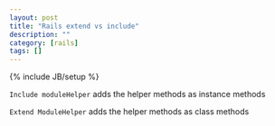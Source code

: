 ```yaml
---
layout: post
title: "Rails extend vs include"
description: ""
category: [rails]
tags: []
---
```

{% include JB/setup %}

`Include moduleHelper` adds the helper methods as instance methods

`Extend ModuleHelper` adds the helper methods as class methods
